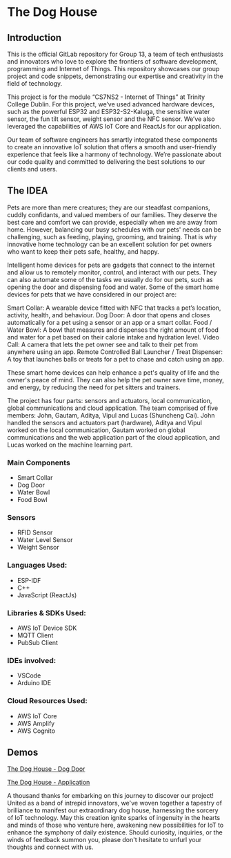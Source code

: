 # The Dog House

## Introduction
This is the official GitLab repository for Group 13, a team of tech enthusiasts and innovators who love to explore the frontiers of software development, programming and Internet of Things. This repository showcases our group project and code snippets, demonstrating our expertise and creativity in the field of technology.

This project is for the module “CS7NS2 - Internet of Things” at Trinity College Dublin. For this project, we’ve used advanced hardware devices, such as the powerful ESP32 and ESP32-S2-Kaluga, the sensitive water sensor, the fun tilt sensor, weight sensor and the NFC sensor. We’ve also leveraged the capabilities of AWS IoT Core and ReactJs for our application.

Our team of software engineers has smartly integrated these components to create an innovative IoT solution that offers a smooth and user-friendly experience that feels like a harmony of technology. We’re passionate about our code quality and committed to delivering the best solutions to our clients and users.

## The IDEA
Pets are more than mere creatures; they are our steadfast companions, cuddly confidants, and valued members of our families. They deserve the best care and comfort we can provide, especially when we are away from home. However, balancing our busy schedules with our pets' needs can be challenging, such as feeding, playing, grooming, and training. That is why innovative home technology can be an excellent solution for pet owners who want to keep their pets safe, healthy, and happy.

Intelligent home devices for pets are gadgets that connect to the internet and allow us to remotely monitor, control, and interact with our pets. They can also automate some of the tasks we usually do for our pets, such as opening the door and dispensing food and water. Some of the smart home devices for pets that we have considered in our project are:


  Smart Collar: A wearable device fitted with NFC that tracks a pet’s location, activity, health, and behaviour.
  Dog Door: A door that opens and closes automatically for a pet using a sensor or an app or a smart collar.
  Food / Water Bowl: A bowl that measures and dispenses the right amount of food and water for a pet based on their calorie intake and hydration level.
  Video Call: A camera that lets the pet owner see and talk to their pet from anywhere using an app.
  Remote Controlled Ball Launcher / Treat Dispenser: A toy that launches balls or treats for a pet to chase and catch using an app.

These smart home devices can help enhance a pet's quality of life and the owner's peace of mind. They can also help the pet owner save time, money, and energy, by reducing the need for pet sitters and trainers.

The project has four parts: sensors and actuators, local communication, global communications and cloud application. The team comprised of five members: John, Gautam, Aditya, Vipul and Lucas (Shuncheng Cai). John handled the sensors and actuators part (hardware), Aditya and Vipul worked on the local communication, Gautam worked on global communications and the web application part of the cloud application, and Lucas worked on the machine learning part. 

### Main Components
- Smart Collar
- Dog Door
- Water Bowl
- Food Bowl

### Sensors
- RFID Sensor
- Water Level Sensor
- Weight Sensor

### Languages Used:
- ESP-IDF
- C++
- JavaScript (ReactJs)

### Libraries & SDKs Used:
- AWS IoT Device SDK
- MQTT Client
- PubSub Client

### IDEs involved: 
- VSCode
- Arduino IDE

### Cloud Resources Used:
- AWS IoT Core
- AWS Amplify
- AWS Cognito

## Demos

<a data-canonical-src="https://gautamthapar.me/wp-content/uploads/2023/04/The-Dog-House-Dog-Door.mp4" title="Download 'The Dog House - Dog Door'" rel="nofollow noreferrer noopener" href="https://gautamthapar.me/wp-content/uploads/2023/04/The-Dog-House-Dog-Door.mp4" target="_blank">The Dog House - Dog Door</a>

<a data-canonical-src="https://gautamthapar.me/wp-content/uploads/2023/04/The-Dog-House-Web-App.mp4" title="Download 'The Dog House - Dog Door'" rel="nofollow noreferrer noopener" href="https://gautamthapar.me/wp-content/uploads/2023/04/The-Dog-House-Web-App.mp4" target="_blank">The Dog House - Application</a>

A thousand thanks for embarking on this journey to discover our project! United as a band of intrepid innovators, we've woven together a tapestry of brilliance to manifest our extraordinary dog house, harnessing the sorcery of IoT technology. May this creation ignite sparks of ingenuity in the hearts and minds of those who venture here, awakening new possibilities for IoT to enhance the symphony of daily existence. Should curiosity, inquiries, or the winds of feedback summon you, please don't hesitate to unfurl your thoughts and connect with us.
